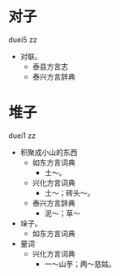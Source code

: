 # 对子
duei5 zz
+ 对联。
  * 泰县方言志
  * 泰兴方言辞典

# 堆子
duei1 zz
+ 积聚成小山的东西
  * 如东方言词典
    - 土～。
  * 兴化方言词典
    - 土～；砖头～。
  * 泰兴方言辞典
    - 泥～；草～
+ 垛子。
  * 如东方言词典
+ 量词
  * 兴化方言词典
    - 一～山芋；两～慈姑。
